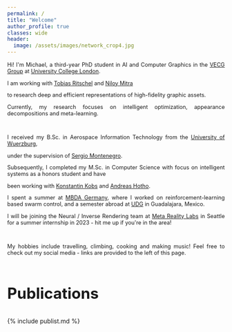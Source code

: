 ```yaml
---
permalink: /
title: "Welcome"
author_profile: true
classes: wide
header:
  image: /assets/images/network_crop4.jpg
---
```



<style>

.mybutton {
  background-color: #fff;
  border: 1px solid #d5d9d9;
  border-radius: 5px;
  box-shadow: rgba(213, 217, 217, .5) 0 2px 5px 0;
  box-sizing: border-box;
  color: #000000;
  cursor: pointer;
  display: inline-block;
  font-family: "Amazon Ember", sans-serif;
  font-size: 10.5px;
  line-height: 18px;
  padding: 0 10px 0 10px;
  position: relative;
  text-align: center;
  text-decoration: none;
  user-select: none;
  -webkit-user-select: none;
  touch-action: manipulation;
  vertical-align: middle;
  width: width: fit-content;
}

.mybutton:hover {
  background-color: #f7fafa;
}

.mybutton:focus {
  border-color: #008296;
  box-shadow: rgba(213, 217, 217, .5) 0 2px 5px 0;
  outline: 0;
}

</style>


[comment]: <> (Hi! I'm Michael, a first-year PhD student in AI and Computer Graphics at [University College London]&#40;https://www.ucl.ac.uk&#41;.)

[comment]: <> (I am working with [Tobias Ritschel]&#40;http://www.homepages.ucl.ac.uk/~ucactri&#41; and [Niloy Mitra]&#40;http://www0.cs.ucl.ac.uk/staff/n.mitra&#41;)

[comment]: <> (to research deep and efficient representations of high-fidelity graphic assets. )

[comment]: <> (Currently, my research focuses on appearance decompositions and meta-learning.)

[comment]: <> (I received my B.Sc. in Aerospace Information Technology from the [University of Wuerzburg]&#40;https://www.uni-wuerzburg.de/startseite&#41;,)

[comment]: <> (under the supervision of [Sergio Montenegro]&#40;https://www.informatik.uni-wuerzburg.de/aerospaceinfo/mitarbeiter/montenegro&#41;.)

[comment]: <> (Subsequently, I completed my M.Sc. in Computer Science with focus on intelligent systems and have )

[comment]: <> (been working with [Konstantin Kobs]&#40;https://www.informatik.uni-wuerzburg.de/datascience/staff/kobs&#41; and [Andreas Hotho]&#40;https://www.informatik.uni-wuerzburg.de/datascience/staff/hotho&#41;. )

[comment]: <> (I spent a summer at [MBDA Germany]&#40;https://www.mbda-deutschland.de&#41;, where I researched the potential of reinforcement learning for )

[comment]: <> (automated swarm control.)

[comment]: <> (My hobbies include travelling, cooking and making music! Feel free to check out my social media - links are provided to the left of this page. )



<div style="text-align: justify; font-size: 90%;"> 

Hi! I'm Michael, a third-year PhD student in AI and Computer Graphics in the <a href="http://vecg.cs.ucl.ac.uk/">VECG Group</a> at <a href="https://www.ucl.ac.uk">University College London</a>.

I am working with <a href="http://www.homepages.ucl.ac.uk/~ucactri">Tobias Ritschel</a> and <a href="http://www0.cs.ucl.ac.uk/staff/n.mitra">Niloy Mitra</a>

to research deep and efficient representations of high-fidelity graphic assets. 

Currently, my research focuses on intelligent optimization, appearance decompositions and meta-learning.
<br/> 


<br/>

I received my B.Sc. in Aerospace Information Technology from the <a href="https://www.uni-wuerzburg.de/startseite">University of Wuerzburg</a>,

under the supervision of <a href="https://www.informatik.uni-wuerzburg.de/aerospaceinfo/mitarbeiter/montenegro">Sergio Montenegro</a>.

Subsequently, I completed my M.Sc. in Computer Science with focus on intelligent systems as a honors student and have 

been working with <a href="https://www.informatik.uni-wuerzburg.de/datascience/staff/kobs">Konstantin Kobs</a> and <a href="https://www.informatik.uni-wuerzburg.de/datascience/staff/hotho">Andreas Hotho</a>. 

I spent a summer at <a href="https://www.mbda-deutschland.de">MBDA Germany</a>, where I worked on reinforcement-learning 
based swarm control, and a semester abroad at <a href="https://www.udg.mx">UDG</a> in Guadalajara, Mexico. 

I will be joining the Neural / Inverse Rendering team at <a href="https://about.meta.com/uk/realitylabs">Meta Reality Labs</a> in Seattle for a summer internship in 2023 - hit me up if you're in the area! <br/> 


<br/>

My hobbies include travelling, climbing, cooking and making music! Feel free to check out my social media - links are provided to the left of this page. <br/>
</div>

<br/>
<p style="font-size: 35px; font-weight: 700;">Publications</p>


{% include publist.md %}